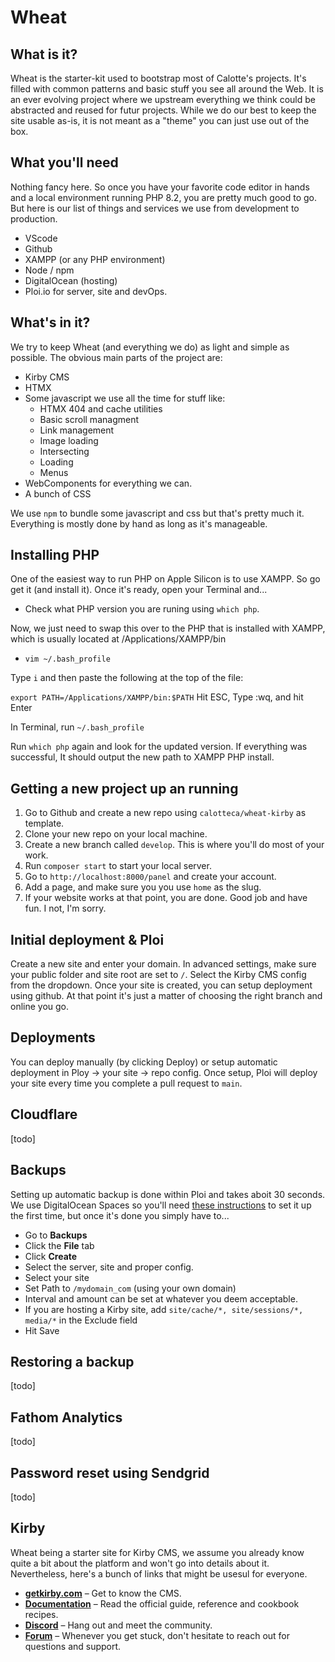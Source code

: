 # Wheat

## What is it?

Wheat is the starter-kit used to bootstrap most of Calotte's projects. It's filled with common patterns and basic stuff you see all around the Web. It is an ever evolving project where we upstream everything we think could be abstracted and reused for futur projects. While we do our best to keep the site usable as-is, it is not meant as a "theme" you can just use out of the box.

## What you'll need

Nothing fancy here. So once you have your favorite code editor in hands and a local environment running PHP 8.2, you are pretty much good to go. But here is our list of things and services we use from development to production.

- VScode
- Github
- XAMPP (or any PHP environment)
- Node / npm
- DigitalOcean (hosting)
- Ploi.io for server, site and devOps.

## What's in it?

We try to keep Wheat (and everything we do) as light and simple as possible. The obvious main parts of the project are:

- Kirby CMS
- HTMX
- Some javascript we use all the time for stuff like:
  - HTMX 404 and cache utilities
  - Basic scroll managment
  - Link management
  - Image loading
  - Intersecting
  - Loading
  - Menus
- WebComponents for everything we can.
- A bunch of CSS

We use `npm` to bundle some javascript and css but that's pretty much it. Everything is mostly done by hand as long as it's manageable.

## Installing PHP

One of the easiest way to run PHP on Apple Silicon is to use XAMPP. So go get it (and install it).
Once it's ready, open your Terminal and...

- Check what PHP version you are runing using `which php`.

Now, we just need to swap this over to the PHP that is installed with XAMPP, which is usually located at /Applications/XAMPP/bin

- `vim ~/.bash_profile`

Type `i` and then paste the following at the top of the file:

`export PATH=/Applications/XAMPP/bin:$PATH`
Hit ESC, Type :wq, and hit Enter

In Terminal, run `~/.bash_profile`

Run `which php` again and look for the updated version. If everything was successful, It should output the new path to XAMPP PHP install.

## Getting a new project up an running

1. Go to Github and create a new repo using `calotteca/wheat-kirby` as template.
2. Clone your new repo on your local machine.
3. Create a new branch called `develop`. This is where you'll do most of your work.
4. Run `composer start` to start your local server.
5. Go to `http://localhost:8000/panel` and create your account.
6. Add a page, and make sure you you use `home` as the slug.
7. If your website works at that point, you are done. Good job and have fun. I not, I'm sorry.

## Initial deployment & Ploi

Create a new site and enter your domain. In advanced settings, make sure your public folder and site root are set to `/`.
Select the Kirby CMS config from the dropdown.
Once your site is created, you can setup deployment using github. At that point it's just a matter of choosing the right branch and online you go.

## Deployments

You can deploy manually (by clicking Deploy) or setup automatic deployment in Ploy -> your site -> repo config.
Once setup, Ploi will deploy your site every time you complete a pull request to `main`.

## Cloudflare

[todo]

## Backups

Setting up automatic backup is done within Ploi and takes aboit 30 seconds. We use DigitalOcean Spaces so you'll need [these instructions]() to set it up the first time, but once it's done you simply have to...

- Go to **Backups**
- Click the **File** tab
- Click **Create**
- Select the server, site and proper config.
- Select your site
- Set Path to `/mydomain_com` (using your own domain)
- Interval and amount can be set at whatever you deem acceptable.
- If you are hosting a Kirby site, add `site/cache/*, site/sessions/*, media/*` in the Exclude field
- Hit Save

## Restoring a backup

[todo]

## Fathom Analytics

[todo]

## Password reset using Sendgrid

[todo]

## Kirby

Wheat being a starter site for Kirby CMS, we assume you already know quite a bit about the platform and won't go into details about it. Nevertheless, here's a bunch of links that might be usesul for everyone.

- **[getkirby.com](https://getkirby.com)** – Get to know the CMS.
- **[Documentation](https://getkirby.com/docs/guide)** – Read the official guide, reference and cookbook recipes.
- **[Discord](https://chat.getkirby.com)** – Hang out and meet the community.
- **[Forum](https://forum.getkirby.com)** – Whenever you get stuck, don't hesitate to reach out for questions and support.
